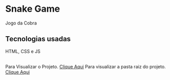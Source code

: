 # Snake Game
Jogo da Cobra

<h2> Tecnologias usadas </h2>
<p> HTML, CSS e JS </p>
<br>  Para Visualizar o Projeto. <a href="https://avalosdev.github.io/SnakeGame/">Clique Aqui</a>
 Para visualizar a pasta raiz do projeto. <a href="https://github.com/avalosdev/SnakeGame/tree/master">Clique Aqui</a>
<br> <br>
